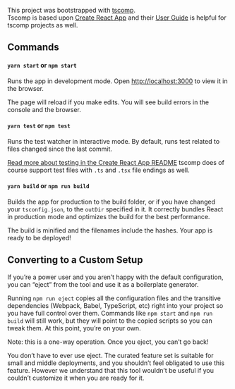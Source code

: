This project was bootstrapped with [tscomp](https://github.com/pajn/tscomp).  
Tscomp is based upon [Create React App](https://github.com/facebook/create-react-app/) and their [User Guide](https://github.com/facebook/create-react-app/blob/master/packages/react-scripts/template/README.md) is helpful
for tscomp projects as well.

## Commands

#### `yarn start` or `npm start`
Runs the app in development mode.
Open <http://localhost:3000> to view it in the browser.

The page will reload if you make edits. You will see build errors in the
console and the browser.

#### `yarn test` or `npm test`
Runs the test watcher in interactive mode.
By default, runs test related to files changed since the last commit.

[Read more about testing in the Create React App README](https://github.com/facebook/create-react-app/blob/master/packages/react-scripts/template/README.md#running-tests)
tscomp does of course support test files with `.ts` and `.tsx` file endings as well.

#### `yarn build` or `npm run build`
Builds the app for production to the build folder, or if you have changed your `tsconfig.json`,
to the `outDir` specified in it.
It correctly bundles React in production mode and optimizes the build for the best performance.

The build is minified and the filenames include the hashes.
Your app is ready to be deployed!

## Converting to a Custom Setup

If you’re a power user and you aren’t happy with the default configuration, you can “eject” from the tool and use it as a boilerplate generator.

Running `npm run eject` copies all the configuration files and the transitive dependencies (Webpack, Babel, TypeScript, etc) right into your project so you have full control over them. Commands like `npm start` and `npm run build` will still work, but they will point to the copied scripts so you can tweak them. At this point, you’re on your own.

Note: this is a one-way operation. Once you eject, you can’t go back!

You don’t have to ever use eject. The curated feature set is suitable for small and middle deployments, and you shouldn’t feel obligated to use this feature. However we understand that this tool wouldn’t be useful if you couldn’t customize it when you are ready for it.
